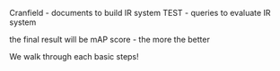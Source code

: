 

Cranfield - documents to build IR system
TEST - queries to evaluate IR system

the final result will be mAP score - the more the better


We walk through each basic steps!

